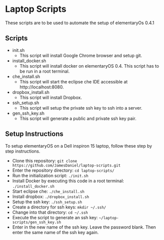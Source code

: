 # Laptop Scripts

These scripts are to be used to automate the setup of elementaryOs 0.4.1

## Scripts

 - init.sh
   - This script will install Google Chrome browser and setup git.
 - install_docker.sh
   - This script will install docker on elementaryOS 0.4. This script has to be run in a root terminal.
 - che_install.sh
   - This script will start the eclipse che IDE accessible at http://localhost:8080.
 - dropbox_install.sh
   - This script will install Dropbox.
 - ssh_setup.sh
   - This script will setup the private ssh key to ssh into a server.
 - gen_ssh_key.sh
   - This script will generate a public and private ssh key pair.

## Setup Instructions

To setup elementaryOS on a Dell inspiron 15 laptop, follow these step by step instructions.

 - Clone this repository: `git clone https://github.com/JamesDaniel/laptop-scripts.git`
 - Enter the repository directory: `cd laptop-scripts/`
 - Run the initialization script: `./init.sh`
 - Install Docker by executing this code in a root terminal: `./install_docker.sh`
 - Start eclipse che: `./che_install.sh`
 - Install dropbox: `./dropbox_install.sh`
 - Setup the ssh key: `./ssh_setup.sh`
 - Create a directory for ssh keys: `mkdir ~/.ssh/`
 - Change into that directory: `cd ~/.ssh`
 - Execute the script to generate an ssh key: `~/laptop-scripts/gen_ssh_key.sh`
 - Enter in the new name of the ssh key. Leave the password blank. Then enter the same name of the ssh key again.
